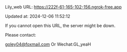 Lily_web URL: https://222f-61-165-102-156.ngrok-free.app

Updated at: 2024-12-06 11:52:12

If you cannot open this URL, the server might be down.

Please contact: 

goley04@foxmail.com Or Wechat:GL_yeaH